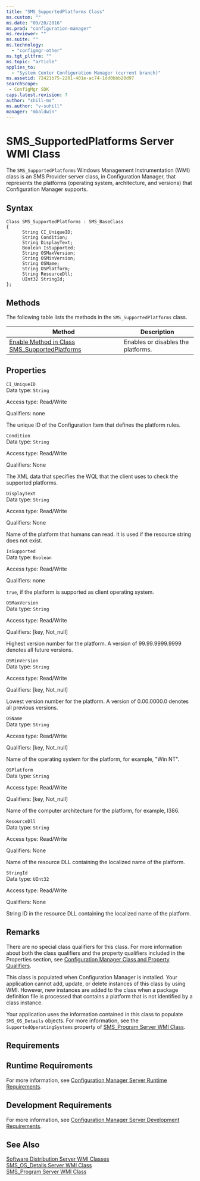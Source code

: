 ```yaml
---
title: "SMS_SupportedPlatforms Class"
ms.custom: ""
ms.date: "09/20/2016"
ms.prod: "configuration-manager"
ms.reviewer: ""
ms.suite: ""
ms.technology:
  - "configmgr-other"
ms.tgt_pltfrm: ""
ms.topic: "article"
applies_to:
  - "System Center Configuration Manager (current branch)"
ms.assetid: 72421b75-2201-401e-ac74-1dd0bbb20d97searchScope: - ConfigMgr SDK
caps.latest.revision: 7
author: "shill-ms"
ms.author: "v-suhill"
manager: "mbaldwin"
---
```

# SMS_SupportedPlatforms Server WMI Class
The `SMS_SupportedPlatforms` Windows Management Instrumentation (WMI) class is an SMS Provider server class, in Configuration Manager, that represents the platforms (operating system, architecture, and versions) that Configuration Manager supports.  

## Syntax  

```  
Class SMS_SupportedPlatforms : SMS_BaseClass  
{  
      String CI_UniqueID;  
      String Condition;  
      String DisplayText;  
      Boolean IsSupported;  
      String OSMaxVersion;  
      String OSMinVersion;  
      String OSName;  
      String OSPlatform;  
      String ResourceDll;  
      UInt32 StringId;  
};  
```  

## Methods  
 The following table lists the methods in the `SMS_SupportedPlatforms` class.  

|Method|Description|  
|------------|-----------------|  
|[Enable Method in Class SMS_SupportedPlatforms](../../../../../develop/reference/core/servers/configure/enable-method-in-class-sms_supportedplatforms.md)|Enables or disables the platforms.|  

## Properties  
 `CI_UniqueID`  
 Data type: `String`  

 Access type: Read/Write  

 Qualifiers: none  

 The unique ID of the Configuration Item that defines the platform rules.  

 `Condition`  
 Data type: `String`  

 Access type: Read/Write  

 Qualifiers: None  

 The XML data that specifies the WQL that the client uses to check the supported platforms.  

 `DisplayText`  
 Data type: `String`  

 Access type: Read/Write  

 Qualifiers: None  

 Name of the platform that humans can read. It is used if the resource string does not exist.  

 `IsSupported`  
 Data type: `Boolean`  

 Access type: Read/Write  

 Qualifiers: none  

 `true`, if the platform is supported as client operating system.  

 `OSMaxVersion`  
 Data type: `String`  

 Access type: Read/Write  

 Qualifiers: [key, Not_null]  

 Highest version number for the platform. A version of 99.99.9999.9999 denotes all future versions.  

 `OSMinVersion`  
 Data type: `String`  

 Access type: Read/Write  

 Qualifiers: [key, Not_null]  

 Lowest version number for the platform. A version of 0.00.0000.0 denotes all previous versions.  

 `OSName`  
 Data type: `String`  

 Access type: Read/Write  

 Qualifiers: [key, Not_null]  

 Name of the operating system for the platform, for example, "Win NT".  

 `OSPlatform`  
 Data type: `String`  

 Access type: Read/Write  

 Qualifiers: [key, Not_null]  

 Name of the computer architecture for the platform, for example, I386.  

 `ResourceDll`  
 Data type: `String`  

 Access type: Read/Write  

 Qualifiers: None  

 Name of the resource DLL containing the localized name of the platform.  

 `StringId`  
 Data type: `UInt32`  

 Access type: Read/Write  

 Qualifiers: None  

 String ID in the resource DLL containing the localized name of the platform.  

## Remarks  
 There are no special class qualifiers for this class. For more information about both the class qualifiers and the property qualifiers included in the Properties section, see [Configuration Manager Class and Property Qualifiers](../../../../../develop/reference/misc/class-and-property-qualifiers.md).  

 This class is populated when Configuration Manager is installed. Your application cannot add, update, or delete instances of this class by using WMI. However, new instances are added to the class when a package definition file is processed that contains a platform that is not identified by a class instance.  

 Your application uses the information contained in this class to populate `SMS_OS_Details` objects. For more information, see the `SupportedOperatingSystems` property of [SMS_Program Server WMI Class](../../../../../develop/reference/core/servers/configure/sms_program-server-wmi-class.md).  

## Requirements  

## Runtime Requirements  
 For more information, see [Configuration Manager Server Runtime Requirements](../../../../../develop/core/reqs/server-runtime-requirements.md).  

## Development Requirements  
 For more information, see [Configuration Manager Server Development Requirements](../../../../../develop/core/reqs/server-development-requirements.md).  

## See Also  
 [Software Distribution Server WMI Classes](../../../../../develop/reference/core/servers/configure/software-distribution-server-wmi-classes.md)   
 [SMS_OS_Details Server WMI Class](../../../../../develop/reference/core/servers/configure/sms_os_details-server-wmi-class.md)   
 [SMS_Program Server WMI Class](../../../../../develop/reference/core/servers/configure/sms_program-server-wmi-class.md)
